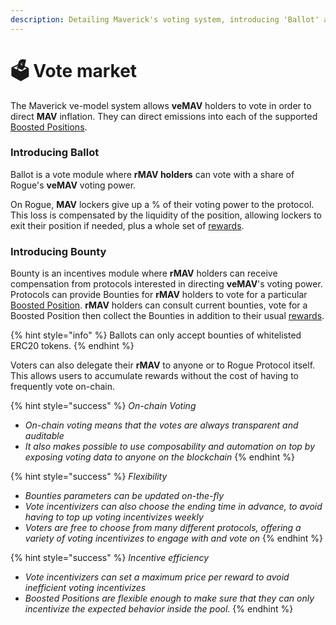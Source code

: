 ```yaml
---
description: Detailing Maverick's voting system, introducing 'Ballot' and 'Bounty'.
---
```


# 🗳 Vote market

The Maverick ve-model system allows **veMAV** holders to vote in order to direct **MAV** inflation. They can direct emissions into each of the supported [Boosted Positions](../case-study-maverick-amm/maverick-amm/boosted-positions.md).&#x20;

### Introducing Ballot

Ballot is a vote module where **rMAV holders** can vote with a share of Rogue's **veMAV** voting power.

On Rogue, **MAV** lockers give up a % of their voting power to the protocol. This loss is compensated by the liquidity of the position, allowing lockers to exit their position if needed, plus a whole set of [rewards](rogue-for-mav-lockers.md).

### Introducing Bounty

Bounty is an incentives module where **rMAV** holders can receive compensation from protocols interested in directing **veMAV**'s voting power. Protocols can provide Bounties for **rMAV** holders to vote for a particular [Boosted Position](../case-study-maverick-amm/maverick-amm/boosted-positions.md). **rMAV** holders can consult current bounties, vote for a Boosted Position then collect the Bounties in addition to their usual [rewards](../tokenomics/revenue-sharing.md).

{% hint style="info" %}
Ballots can only accept bounties of whitelisted ERC20 tokens.
{% endhint %}

Voters can also delegate their **rMAV** to anyone or to Rogue Protocol itself. This allows users to accumulate rewards without the cost of having to frequently vote on-chain.

{% hint style="success" %}
_On-chain Voting_

* _On-chain voting means that the votes are always transparent and auditable_
* _It also makes possible to use composability and automation on top by exposing voting data to anyone on the blockchain_
{% endhint %}

{% hint style="success" %}
_Flexibility_

* _Bounties parameters can be updated on-the-fly_
* _Vote incentivizers can also choose the ending time in advance, to avoid having to top up voting incentivizes weekly_
* _Voters are free to choose from many different protocols, offering a variety of voting incentivizes to engage with and vote on_
{% endhint %}

{% hint style="success" %}
_Incentive efficiency_

* _Vote incentivizers can set a maximum price per reward to avoid inefficient voting incentivizes_
* _Boosted Positions are flexible enough to make sure that they can only incentivize the expected behavior inside the pool._
{% endhint %}
